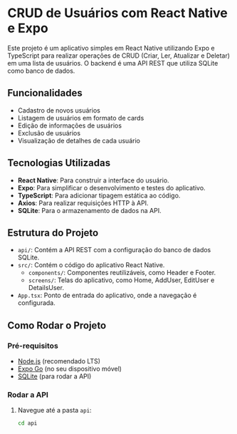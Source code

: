 # CRUD de Usuários com React Native e Expo

Este projeto é um aplicativo simples em React Native utilizando Expo e TypeScript para realizar operações de CRUD (Criar, Ler, Atualizar e Deletar) em uma lista de usuários. O backend é uma API REST que utiliza SQLite como banco de dados.

## Funcionalidades

- Cadastro de novos usuários
- Listagem de usuários em formato de cards
- Edição de informações de usuários
- Exclusão de usuários
- Visualização de detalhes de cada usuário

## Tecnologias Utilizadas

- **React Native**: Para construir a interface do usuário.
- **Expo**: Para simplificar o desenvolvimento e testes do aplicativo.
- **TypeScript**: Para adicionar tipagem estática ao código.
- **Axios**: Para realizar requisições HTTP à API.
- **SQLite**: Para o armazenamento de dados na API.

## Estrutura do Projeto

- `api/`: Contém a API REST com a configuração do banco de dados SQLite.
- `src/`: Contém o código do aplicativo React Native.
  - `components/`: Componentes reutilizáveis, como Header e Footer.
  - `screens/`: Telas do aplicativo, como Home, AddUser, EditUser e DetailsUser.
- `App.tsx`: Ponto de entrada do aplicativo, onde a navegação é configurada.

## Como Rodar o Projeto

### Pré-requisitos

- [Node.js](https://nodejs.org/) (recomendado LTS)
- [Expo Go](https://expo.dev/client) (no seu dispositivo móvel)
- [SQLite](https://www.sqlite.org/index.html) (para rodar a API)

### Rodar a API

1. Navegue até a pasta `api`:
   ```bash
   cd api
